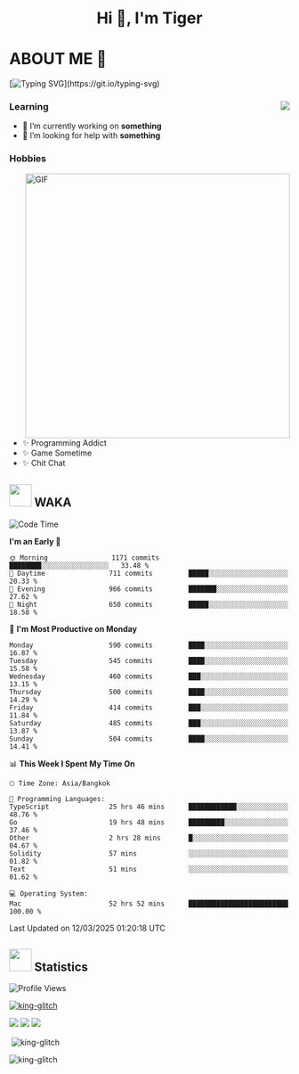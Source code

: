 <h1 align="center">Hi 👋, I'm Tiger</h1>




# ABOUT ME 💬

[![Typing SVG](https://readme-typing-svg.herokuapp.com?color=22F771&vCenter=true&lines=A+perssionate+developer+from+nowhere.)](https://git.io/typing-svg)

<div>
 <img align="right" src="https://spotify-github-profile.vercel.app/api/view?uid=12129734423&cover_image=false&theme=default&bar_color=22d016&bar_color_cover=true" />
 <h3>Learning</h3>
 
 <ul>
  <li>🔭 I’m currently working on <b>something</b></li>
  <li>🤝 I’m looking for help with <b>something</b></li>
 </ul>
 
</div>
<div>
 <h3>Hobbies</h3>
 <img align="right" height="475px"  alt="GIF" src="https://i.pinimg.com/originals/1f/b7/db/1fb7dbee557e5ed509f7517da8a84d58.gif" />
 <ul>
  <li>✨ Programming Addict</li>
  <li>✨ Game Sometime</li>
  <li>✨ Chit Chat</li>
 </ul>
 
</div>



## <img height="40" src="https://raw.githubusercontent.com/innng/innng/master/assets/kyubey.gif"/> WAKA

<!--START_SECTION:waka-->
![Code Time](http://img.shields.io/badge/Code%20Time-3%2C518%20hrs%2059%20mins-blue)

**I'm an Early 🐤** 

```text
🌞 Morning                1171 commits        ████████░░░░░░░░░░░░░░░░░   33.48 % 
🌆 Daytime                711 commits         █████░░░░░░░░░░░░░░░░░░░░   20.33 % 
🌃 Evening                966 commits         ███████░░░░░░░░░░░░░░░░░░   27.62 % 
🌙 Night                  650 commits         █████░░░░░░░░░░░░░░░░░░░░   18.58 % 
```
📅 **I'm Most Productive on Monday** 

```text
Monday                   590 commits         ████░░░░░░░░░░░░░░░░░░░░░   16.87 % 
Tuesday                  545 commits         ████░░░░░░░░░░░░░░░░░░░░░   15.58 % 
Wednesday                460 commits         ███░░░░░░░░░░░░░░░░░░░░░░   13.15 % 
Thursday                 500 commits         ████░░░░░░░░░░░░░░░░░░░░░   14.29 % 
Friday                   414 commits         ███░░░░░░░░░░░░░░░░░░░░░░   11.84 % 
Saturday                 485 commits         ███░░░░░░░░░░░░░░░░░░░░░░   13.87 % 
Sunday                   504 commits         ████░░░░░░░░░░░░░░░░░░░░░   14.41 % 
```


📊 **This Week I Spent My Time On** 

```text
🕑︎ Time Zone: Asia/Bangkok

💬 Programming Languages: 
TypeScript               25 hrs 46 mins      ████████████░░░░░░░░░░░░░   48.76 % 
Go                       19 hrs 48 mins      █████████░░░░░░░░░░░░░░░░   37.46 % 
Other                    2 hrs 28 mins       █░░░░░░░░░░░░░░░░░░░░░░░░   04.67 % 
Solidity                 57 mins             ░░░░░░░░░░░░░░░░░░░░░░░░░   01.82 % 
Text                     51 mins             ░░░░░░░░░░░░░░░░░░░░░░░░░   01.62 % 

💻 Operating System: 
Mac                      52 hrs 52 mins      █████████████████████████   100.00 % 
```


 Last Updated on 12/03/2025 01:20:18 UTC
<!--END_SECTION:waka-->
## <img height="40" src="https://raw.githubusercontent.com/innng/innng/master/assets/kyubey.gif"/> Statistics
![Profile Views](https://komarev.com/ghpvc/?username=king-glitch)  

<p align="left"> 
 <a href="https://github.com/ryo-ma/github-profile-trophy">
  <img src="https://github-profile-trophy.vercel.app/?username=king-glitch&theme=dracula" alt="king-glitch" />
 </a> </p>

![](https://github-profile-summary-cards.vercel.app/api/cards/profile-details?username=king-glitch&theme=dracula)
![](https://github-profile-summary-cards.vercel.app/api/cards/stats?username=king-glitch&theme=dracula) 
![](https://github-profile-summary-cards.vercel.app/api/cards/productive-time?username=king-glitch&theme=dracula)


<p>&nbsp;<img align="center" src="https://github-readme-stats.vercel.app/api?username=king-glitch&theme=dracula" alt="king-glitch" /></p>

<p><img align="center" src="https://github-readme-streak-stats.herokuapp.com/?user=king-glitch&theme=dracula" alt="king-glitch" /></p>
